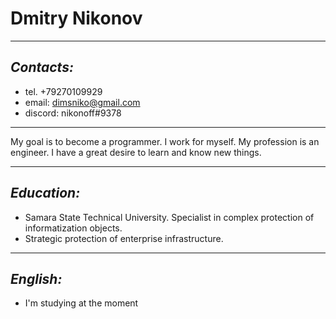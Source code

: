 # **Dmitry Nikonov**

---

## _Contacts:_

- tel. +79270109929
- email: <dimsniko@gmail.com>
- discord: nikonoff#9378

---

My goal is to become a programmer. I work for myself. My profession is an engineer. I have a great desire to learn and know new things.

---

## _Education:_

- Samara State Technical University. Specialist in complex protection of informatization objects.
- Strategic protection of enterprise infrastructure.

---

## _English:_

- I'm studying at the moment
